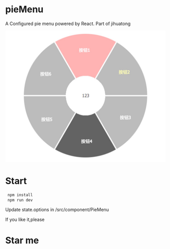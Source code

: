 # pieMenu
A  Configured pie menu powered by React. Part of jihuatong

![sketch](sketchNow.jpg)

# Start
```shell
 npm install
 npm run dev
```

Update state.options in /src/component/PieMenu

If you like it,please
# Star me